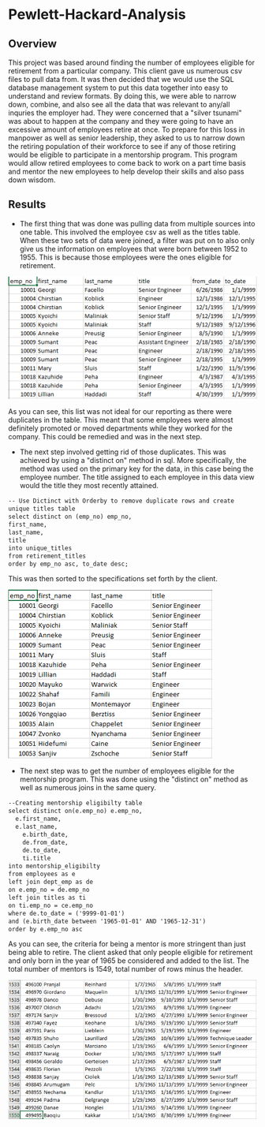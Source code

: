 # Pewlett-Hackard-Analysis

## Overview

  This project was based around finding the number of employees eligible for retirement from a particular company.  This client gave us numerous csv files to pull data from.  It was then decided that we would use the SQL database management system to put this data together into easy to understand and review formats.  By doing this, we were able to narrow down, combine, and also see all the data that was relevant to any/all inquries the employer had.  They were concerned that a "silver tsunami" was about to happen at the company and they were going to have an excessive amount of employees retire at once.  To prepare for this loss in manpower as well as senior leadership, they asked to us to narrow down the retiring population of their workforce to see if any of those retiring would be eligible to participate in a mentorship program.  This program would allow retired employees to come back to work on a part time basis and mentor the new employees to help develop their skills and also pass down wisdom.  
  
## Results

   * The first thing that was done was pulling data from multiple sources into one table.  This involved the employee csv as well as the titles table.  When these two sets of data were joined, a filter was put on to also only give us the information on employees that were born between 1952 to 1955.  This is because those employees were the ones eligible for retirement.  
 
 ![alt text](https://github.com/wprich/Pewlett-Hackard-Analysis/blob/main/Resources%20-%20Pictures/titles_before_cleanup.png)
   
   As you can see, this list was not ideal for our reporting as there were duplicates in the table.  This meant that some employees were almost definitely promoted or moved departments while they worked for the company.  This could be remedied and was in the next step.
    
   * The next step involved getting rid of those duplicates.  This was achieved by using a "distinct on" method in sql.  More specifically, the method was used on the primary key for the data, in this case being the employee number.  The title assigned to each employee in this data view would the title they most recently attained.
   ~~~
   -- Use Dictinct with Orderby to remove duplicate rows and create unique titles table
select distinct on (emp_no) emp_no,
  first_name,
  last_name,
  title
into unique_titles
from retirement_titles
order by emp_no asc, to_date desc;
   ~~~
This was then sorted to the specifications set forth by the client.  

![alt text](https://github.com/wprich/Pewlett-Hackard-Analysis/blob/main/Resources%20-%20Pictures/titles_after_cleanup.png)

  * The next step was to get the number of employees eligible for the mentorship program.  This was done using the "distinct on" method as well as numerous joins in the same query.
  ~~~
  --Creating mentorship eligibilty table
select distinct on(e.emp_no) e.emp_no,
    e.first_name,
    e.last_name,
	  e.birth_date,
	  de.from_date,
	  de.to_date,
	  ti.title
into mentorship_eligibilty
from employees as e
left join dept_emp as de
on e.emp_no = de.emp_no
left join titles as ti
on ti.emp_no = ce.emp_no
where de.to_date = ('9999-01-01')
and (e.birth_date between '1965-01-01' AND '1965-12-31')
order by e.emp_no asc
  ~~~
  
  As you can see, the criteria for being a mentor is more stringent than just being able to retire.  The client asked that only people eligible for retirement and only born in the year of 1965 be considered and added to the list.  The total number of mentors is 1549, total number of rows minus the header.
  
  ![alt text](https://github.com/wprich/Pewlett-Hackard-Analysis/blob/main/Resources%20-%20Pictures/possible_mentors.png)
  
